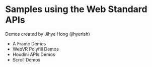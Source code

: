 # Samples using the Web Standard APIs

Demos created by Jihye Hong (jihyerish)

* A Frame Demos
* WebVR Polyfill Demos
* Houdini APIs Demos
* Scroll Demos
